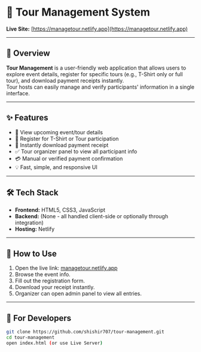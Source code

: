 # 🧳 Tour Management System

**Live Site:** [https://managetour.netlify.app](https://managetour.netlify.app)

---

## 📌 Overview

**Tour Management** is a user-friendly web application that allows users to explore event details, register for specific tours (e.g., T-Shirt only or full tour), and download payment receipts instantly.  
Tour hosts can easily manage and verify participants' information in a single interface.

---

## ✨ Features

- 📅 View upcoming event/tour details
- 📝 Register for T-Shirt or Tour participation
- 🧾 Instantly download payment receipt
- ✅ Tour organizer panel to view all participant info
- 💳 Manual or verified payment confirmation
- 💡 Fast, simple, and responsive UI

---

## 🛠️ Tech Stack

- **Frontend:** HTML5, CSS3, JavaScript
- **Backend:** (None - all handled client-side or optionally through integration)
- **Hosting:** Netlify

---

## 🚀 How to Use

1. Open the live link: [managetour.netlify.app](https://managetour.netlify.app)
2. Browse the event info.
3. Fill out the registration form.
4. Download your receipt instantly.
5. Organizer can open admin panel to view all entries.

---

## 📂 For Developers

```bash
git clone https://github.com/shishir707/tour-management.git
cd tour-management
open index.html (or use Live Server)
